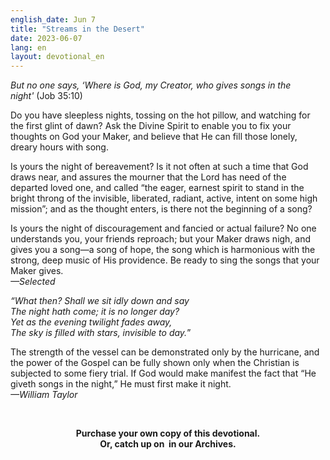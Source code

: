 ```yaml
---
english_date: Jun 7
title: "Streams in the Desert"
date: 2023-06-07
lang: en
layout: devotional_en
---
```





<p><em>But no one says, ‘Where is God, my Creator, who gives songs in the night'</em> (Job 35:10)

</p>

<p>Do you have sleepless nights, tossing on the hot pillow, and watching for the first glint of dawn? Ask the Divine Spirit to enable you to fix your thoughts on God your Maker, and believe that He can fill those lonely, dreary hours with song.

</p>

<p>Is yours the night of bereavement? Is it not often at such a time that God draws near, and assures the mourner that the Lord has need of the departed loved one, and called “the eager, earnest spirit to stand in the bright throng of the invisible, liberated, radiant, active, intent on some high mission”; and as the thought enters, is there not the beginning of a song?

</p>

<p>Is yours the night of discouragement and fancied or actual failure? No one understands you, your friends reproach; but your Maker draws nigh, and gives you a song—a song of hope, the song which is harmonious with the strong, deep music of His providence. Be ready to sing the songs that your Maker gives.<br/> <em>—Selected</em>

</p>

<p><em>“What then? Shall we sit idly down and say </em><br/> <em>The night hath come; it is no longer day? </em><br/> <em>Yet as the evening twilight fades away, </em><br/> <em>The sky is filled with stars, invisible to day.</em>”

</p>

<p>The strength of the vessel can be demonstrated only by the hurricane, and the power of the Gospel can be fully shown only when the Christian is subjected to some fiery trial. If God would make manifest the fact that “He giveth songs in the night,” He must first make it night.<br/> <em>—William Taylor</em>

</p>

<p><br/> 

</p>

<p align="center"><strong>Purchase your own copy</strong><strong> of this devotional.<br/> Or, catch up on </strong><strong> in our Archives.<br/> </strong></p>